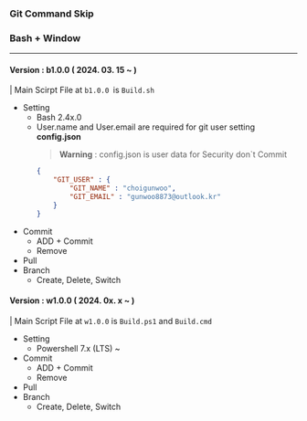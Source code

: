 ### **Git Command Skip**
### Bash + Window
---
**<h4>Version : b1.0.0 ( 2024. 03. 15 ~ )</h4>**
| Main Scirpt File at `b1.0.0 `is `Build.sh`
* Setting
    * Bash 2.4x.0
    * User.name and User.email are required for git user setting **config.json**
        > **Warning** : config.json is user data for Security don`t Commit
        ```json
        {
            "GIT_USER" : {
                "GIT_NAME" : "choigunwoo",
                "GIT_EMAIL" : "gunwoo8873@outlook.kr"
            }
        }
        ```
* Commit
    * ADD + Commit
    * Remove
* Pull
* Branch
    * Create, Delete, Switch

**<h4>Version : w1.0.0 ( 2024. 0x. x ~ )</h4>**
| Main Script File at `w1.0.0` is `Build.ps1` and `Build.cmd`
* Setting
    * Powershell 7.x (LTS) ~
* Commit
    * ADD + Commit
    * Remove
* Pull
* Branch
    * Create, Delete, Switch